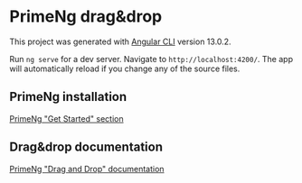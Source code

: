 # PrimeNg drag&drop

This project was generated with [Angular CLI](https://github.com/angular/angular-cli) version 13.0.2.

Run `ng serve` for a dev server. Navigate to `http://localhost:4200/`. The app will automatically reload if you change any of the source files.

## PrimeNg installation

[PrimeNg "Get Started" section](https://primefaces.org/primeng/showcase/#/setup)

## Drag&drop documentation

[PrimeNg "Drag and Drop" documentation](https://www.primefaces.org/primeng/showcase/#/dragdrop)


